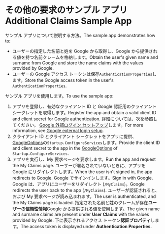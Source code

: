 # <a name="additional-claims-sample-app"></a><span data-ttu-id="37e68-101">その他の要求のサンプル アプリ</span><span class="sxs-lookup"><span data-stu-id="37e68-101">Additional Claims Sample App</span></span>

<span data-ttu-id="37e68-102">サンプル アプリについて説明する方法。</span><span class="sxs-lookup"><span data-stu-id="37e68-102">The sample app demonstrates how to:</span></span>

* <span data-ttu-id="37e68-103">ユーザーの指定した名前と姓を Google から取得し、Google から提供される値を持つ名前クレームを格納します。</span><span class="sxs-lookup"><span data-stu-id="37e68-103">Obtain the user's given name and surname from Google and store the name claims with the values provided by Google.</span></span>
* <span data-ttu-id="37e68-104">ユーザーの Google アクセス トークンは保存`AuthenticationProperties`します。</span><span class="sxs-lookup"><span data-stu-id="37e68-104">Store the Google access token in the user's `AuthenticationProperties`.</span></span>

<span data-ttu-id="37e68-105">サンプル アプリを使用します。</span><span class="sxs-lookup"><span data-stu-id="37e68-105">To use the sample app:</span></span>

1. <span data-ttu-id="37e68-106">アプリを登録し、有効なクライアント ID と Google 認証用のクライアント シークレットを取得します。</span><span class="sxs-lookup"><span data-stu-id="37e68-106">Register the app and obtain a valid client ID and client secret for Google authentication.</span></span> <span data-ttu-id="37e68-107">詳細については、次を参照してください。 [Google 外部ログイン セットアップ](https://docs.microsoft.com/aspnet/core/security/authentication/social/google-logins)します。</span><span class="sxs-lookup"><span data-stu-id="37e68-107">For more information, see [Google external login setup](https://docs.microsoft.com/aspnet/core/security/authentication/social/google-logins).</span></span>
1. <span data-ttu-id="37e68-108">クライアント ID とクライアント シークレットをアプリに提供、 [GoogleOptions](https://docs.microsoft.com/dotnet/api/microsoft.aspnetcore.authentication.google.googleoptions)の`Startup.ConfigureServices`します。</span><span class="sxs-lookup"><span data-stu-id="37e68-108">Provide the client ID and client secret to the app in the [GoogleOptions](https://docs.microsoft.com/dotnet/api/microsoft.aspnetcore.authentication.google.googleoptions) of `Startup.ConfigureServices`.</span></span>
1. <span data-ttu-id="37e68-109">アプリを実行し、My 要求ページを要求します。</span><span class="sxs-lookup"><span data-stu-id="37e68-109">Run the app and request the My Claims page.</span></span> <span data-ttu-id="37e68-110">ユーザーが署名されていないときに、アプリを Google にリダイレクトします。</span><span class="sxs-lookup"><span data-stu-id="37e68-110">When the user isn't signed in, the app redirects to Google.</span></span> <span data-ttu-id="37e68-111">Google でサインインします。</span><span class="sxs-lookup"><span data-stu-id="37e68-111">Sign in with Google.</span></span> <span data-ttu-id="37e68-112">Google は、アプリにユーザーをリダイレクト (`/MyClaims`)。</span><span class="sxs-lookup"><span data-stu-id="37e68-112">Google redirects the user back to the app (`/MyClaims`).</span></span> <span data-ttu-id="37e68-113">ユーザーが認証されると、および My 要求ページが読み込まれます。</span><span class="sxs-lookup"><span data-stu-id="37e68-113">The user is authenticated, and the My Claims page is loaded.</span></span> <span data-ttu-id="37e68-114">指定された名前と姓のクレームが存在**ユーザーの信頼性情報**Google から提供される値を使用します。</span><span class="sxs-lookup"><span data-stu-id="37e68-114">The given name and surname claims are present under **User Claims** with the values provided by Google.</span></span> <span data-ttu-id="37e68-115">下に表示されるアクセス トークン**認証プロパティ**します。</span><span class="sxs-lookup"><span data-stu-id="37e68-115">The access token is displayed under **Authentication Properties**.</span></span>
